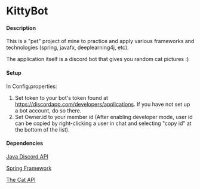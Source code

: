 # KittyBot
#### Description
This is a "pet" project of mine to practice and apply various frameworks and technologies (spring, javafx, deeplearning4j, etc).

The application itself is a discord bot that gives you random cat pictures :)
#### Setup
In Config.properties: 
  1. Set token to your bot's token found at https://discordapp.com/developers/applications. If you have not set up a bot account, do so there.
  2. Set Owner.id to your member id (After enabling developer mode, user id can be copied by right-clicking a user in chat and selecting "copy id" at the bottom of the list).

#### Dependencies
[Java Discord API](https://github.com/DV8FromTheWorld/JDA)

[Spring Framework](https://spring.io/)

[The Cat API](https://thecatapi.com/)
